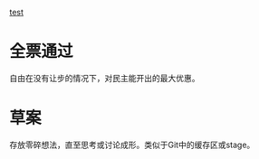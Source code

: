 [test](https://drive.google.com/file/d/1ZvzbM_Dxw6cLWUvz4pDQc4P4UszEQvGR/view?usp=sharing)

# 全票通过

自由在没有让步的情况下，对民主能开出的最大优惠。

# 草案

存放零碎想法，直至思考或讨论成形。类似于Git中的缓存区或stage。
